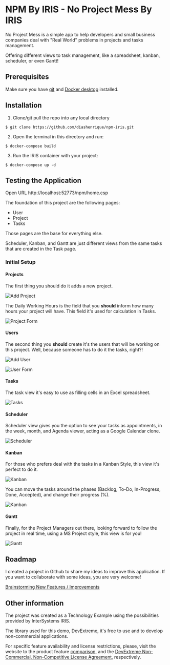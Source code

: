 # NPM By IRIS - No Project Mess By IRIS

No Project Mess is a simple app to help developers and small business companies deal with "Real World" problems in projects and tasks management.

Offering different views to task management, like a spreadsheet, kanban, scheduler, or even Gantt!

## Prerequisites
Make sure you have [git](https://git-scm.com/book/en/v2/Getting-Started-Installing-Git) and [Docker desktop](https://www.docker.com/products/docker-desktop) installed.

## Installation

1. Clone/git pull the repo into any local directory

```
$ git clone https://github.com/diashenrique/npm-iris.git
```

2. Open the terminal in this directory and run:

```
$ docker-compose build
```

3. Run the IRIS container with your project:

```
$ docker-compose up -d
```

## Testing the Application

Open URL http://localhost:52773/npm/home.csp

The foundation of this project are the following pages:

- User
- Project
- Tasks

Those pages are the base for everything else.

Scheduler, Kanban, and Gantt are just different views from the same tasks that are created in the Task page.

### Initial Setup

#### Projects

The first thing you should do it adds a new project.

![Add Project](https://raw.githubusercontent.com/diashenrique/npm-iris/master/images/addProject.png)

The Daily Working Hours is the field that you **should** inform how many hours your project will have. This field it's used for calculation in Tasks.

![Project Form](https://raw.githubusercontent.com/diashenrique/npm-iris/master/images/projectForm.png)

#### Users

The second thing you **should** create it's the users that will be working on this project. Well, because someone has to do it the tasks, right?!

![Add User](https://raw.githubusercontent.com/diashenrique/npm-iris/master/images/addUser.png)

![User Form](https://raw.githubusercontent.com/diashenrique/npm-iris/master/images/userForm.png)

#### Tasks

The task view it's easy to use as filling cells in an Excel spreadsheet.

![Tasks](https://raw.githubusercontent.com/diashenrique/npm-iris/master/images/tasks.png)

#### Scheduler

Scheduler view gives you the option to see your tasks as appointments, in the week, month, and Agenda viewer, acting as a Google Calendar clone.

![Scheduler](https://raw.githubusercontent.com/diashenrique/npm-iris/master/images/scheduler.png)

#### Kanban

For those who prefers deal with the tasks in a Kanban Style, this view it's perfect to do it.

![Kanban](https://raw.githubusercontent.com/diashenrique/npm-iris/master/images/kanban.png)

You can move the tasks around the phases (Backlog, To-Do, In-Progress, Done, Accepted),  and change their progress (%).

![Kanban](https://raw.githubusercontent.com/diashenrique/npm-iris/master/images/kanbanDetail.png)

#### Gantt

Finally, for the Project Managers out there, looking forward to follow the project in real time, using a MS Project style, this view is for you!

![Gantt](https://raw.githubusercontent.com/diashenrique/npm-iris/master/images/gantt.png)

## Roadmap

I created a project in Github to share my ideas to improve this application. If you want to collaborate with some ideas, you are very welcome!  

[Brainstorming New Features / Improvements](https://github.com/diashenrique/npm-iris/projects/2)

## Other information

The project was created as a Technology Example using the possibilities provided by InterSystems IRIS.

The library used for this demo, DevExtreme, it's free to use and to develop non-commercial applications.

For specific feature availability and license restrictions, please, visit the website to the product feature [comparison](https://js.devexpress.com/Buy/), and the [DevExtreme Non-Commercial, Non-Competitive License Agreement](https://js.devexpress.com/EULAs/DevExtremeNonCommercial/), respectively.

